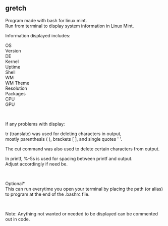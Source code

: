 ## gretch

Program made with bash for linux mint.  
Run from terminal to display system information in Linux Mint.  

Information displayed includes:

OS  
Version  
DE  
Kernel  
Uptime  
Shell  
WM  
WM Theme  
Resolution  
Packages  
CPU  
GPU    

<br />
 
If any problems with display:  

tr (translate) was used for deleting characters in output,  
mostly parenthesis ( ), brackets [ ], and single quotes ' '.  

The cut command was also used to delete certain characters from output.  

In printf, %-5s is used for spacing between printf and output.   
Adjust accordingly if need be.  

<br />  

Optional*  
This can run everytime you open your terminal by placing the path (or alias) to program at the end of the .bashrc file.  

<br />  

Note: Anything not wanted or needed to be displayed can be commented out in code.
